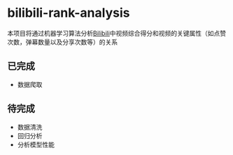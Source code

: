 # bilibili-rank-analysis
本项目将通过机器学习算法分析[Bilibili](http://www.bilibili.com/)中视频综合得分和视频的关键属性（如点赞次数，弹幕数量以及分享次数等）的关系

## 已完成
* 数据爬取

## 待完成
* 数据清洗
* 回归分析
* 分析模型性能